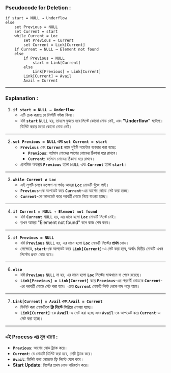 ### **Pseudocode for Deletion :**

```
if start = NULL → Underflow
else
    set Previous = NULL
    set Current = start
    while Current ≠ Loc
        set Previous = Current
        set Current = Link[Current]
    if Current = NULL → Element not found
    else
        if Previous = NULL
            start = Link[Current]
        else
            Link[Previous] = Link[Current]
        Link[Current] = Avail
        Avail = Current
```

---

### **Explanation :**

1. **`if start = NULL → Underflow`**
   - এটি চেক করছে যে লিস্টটি ফাঁকা কিনা।
   - যদি **`start`** `NULL` হয়, তাহলে বুঝতে হবে লিস্টে কোনো নোড নেই, এবং **"Underflow"** ঘটেছে। ডিলিট করার মতো কোনো নোড নেই।

---

2. **`set Previous = NULL` এবং `set Current = start`**
   - **`Previous`** এবং **`Current`** নামে দুইটি পয়েন্টার ব্যবহার করা হচ্ছে:
     - **`Previous`**: বর্তমান নোডের আগের নোডের ঠিকানা ধরে রাখবে।
     - **`Current`**: বর্তমান নোডের ঠিকানা ধরে রাখবে।
   - প্রাথমিক অবস্থায় **`Previous`** হলো `NULL` এবং **`Current`** হলো **`start`**।

---

3. **`while Current ≠ Loc`**
   - এই লুপটি চলবে যতক্ষণ না পর্যন্ত আমরা **`Loc`** নোডটি খুঁজে পাই।
   - **`Previous`**-কে আপডেট করে **`Current`**-এর আগের নোডে সেট করা হচ্ছে।
   - **`Current`**-কে আপডেট করে পরবর্তী নোডে নিয়ে যাওয়া হচ্ছে।

---

4. **`if Current = NULL → Element not found`**
   - যদি **`Current`** `NULL` হয়, এর মানে হলো **`Loc`** নোডটি লিস্টে নেই।
   - তখন আমরা "Element not found" বলে কাজ শেষ করব।

---

5. **`if Previous = NULL`**
   - যদি **`Previous`** `NULL` হয়, এর মানে হলো **`Loc`** নোডটি লিস্টের **প্রথম** নোড।
   - সেক্ষেত্রে, **`start`**-কে আপডেট করে **`Link[Current]`**-এ সেট করা হবে, অর্থাৎ দ্বিতীয় নোডটি এখন লিস্টের প্রথম নোড হবে।

---

6. **`else`**
   - যদি **`Previous`** `NULL` না হয়, এর মানে হলো **`Loc`** লিস্টের মাঝখানে বা শেষে রয়েছে।
   - **`Link[Previous] = Link[Current]`** করে **`Previous`**-এর পরবর্তী নোডকে **`Current`**-এর পরবর্তী নোডে সেট করা হবে। এতে **`Current`** নোডটি লিস্ট থেকে বাদ পড়ে যাবে।

---

7. **`Link[Current] = Avail` এবং `Avail = Current`**
   - ডিলিট করা নোডটিকে **ফ্রি লিস্টে** ফিরিয়ে নেওয়া হচ্ছে।
   - **`Link[Current]`**-কে **`Avail`**-এ সেট করা হচ্ছে এবং **`Avail`**-কে আপডেট করে **`Current`**-এ সেট করা হচ্ছে। 

---

### **এই Process এর মূল ধারণা :**
- **`Previous`**: আগের নোড ট্র্যাক করে।
- **`Current`**: যে নোডটি ডিলিট করা হবে, সেটি ট্র্যাক করে।
- **`Avail`**: ডিলিট করা নোডকে ফ্রি লিস্টে যোগ করে।
- **Start Update**: লিস্টের প্রথম নোড পরিবর্তন করে।